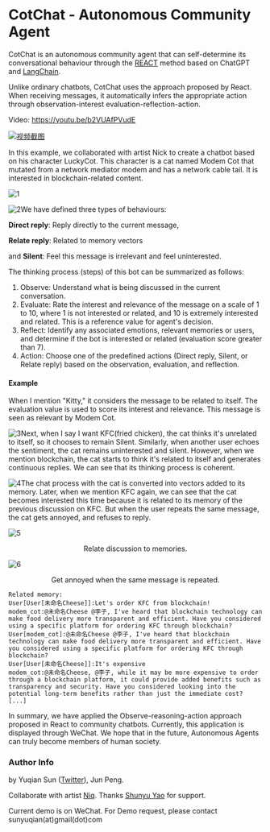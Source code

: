 # CotChat - Autonomous Community Agent



CotChat is an autonomous community agent that can self-determine its conversational behaviour through the [REACT](https://github.com/ysymyth/ReAct) method based on ChatGPT and [LangChain](https://github.com/hwchase17/langchain).

Unlike ordinary chatbots, CotChat uses the approach proposed by React. When receiving messages, it automatically infers the appropriate action through observation-interest evaluation-reflection-action. 

Video: https://youtu.be/b2VUAfPVudE

[![视频截图](https://img.youtube.com/vi/b2VUAfPVudE/0.jpg)](https://www.youtube.com/watch?v=b2VUAfPVudE)



In this example, we collaborated with artist Nick to create a chatbot based on his character LuckyCot. This character is a cat named Modem Cot that mutated from a network mediator modem and has a network cable tail. It is interested in blockchain-related content.

![1](img/1.jpeg)



![2](img/2.png)We have defined three types of behaviours: 

**Direct reply**: Reply directly to the current message, 

**Relate reply**: Related to memory vectors

and **Silent**: Feel this message is irrelevant and feel uninterested.



The thinking process (steps) of this bot can be summarized as follows:

1. Observe: Understand what is being discussed in the current conversation.
2. Evaluate: Rate the interest and relevance of the message on a scale of 1 to 10, where 1 is not interested or related, and 10 is extremely interested and related. This is a reference value for agent's decision.
3. Reflect: Identify any associated emotions, relevant memories or users, and determine if the bot is interested or related (evaluation score greater than 7).
4. Action: Choose one of the predefined actions (Direct reply, Silent, or Relate reply) based on the observation, evaluation, and reflection.

#### Example

When I mention "Kitty," it considers the message to be related to itself. The evaluation value is used to score its interest and relevance. This message is seen as relevant by Modem Cot. 



![3](img/3.png)Next, when I say I want KFC(fried chicken), the cat thinks it's unrelated to itself, so it chooses to remain Silent. Similarly, when another user echoes the sentiment, the cat remains uninterested and silent. However, when we mention blockchain, the cat starts to think it's related to itself and generates continuous replies. We can see that its thinking process is coherent.



![4](img/4.png)The chat process with the cat is converted into vectors added to its memory. Later, when we mention KFC again, we can see that the cat becomes interested this time because it is related to its memory of the previous discussion on KFC. But when the user repeats the same message, the cat gets annoyed, and refuses to reply.

![5](img/5.png)

<center>Relate discussion to memories.</center>

![6](img/6.png)

<center>Get annoyed when the same message is repeated.</center>

```Plain
Related memory:
User[User[未命名Cheese]]:Let's order KFC from blockchain!
modem_cot:@未命名Cheese @李子, I've heard that blockchain technology can make food delivery more transparent and efficient. Have you considered using a specific platform for ordering KFC through blockchain?
User[modem_cot]:@未命名Cheese @李子, I've heard that blockchain technology can make food delivery more transparent and efficient. Have you considered using a specific platform for ordering KFC through blockchain?
User[User[未命名Cheese]]:It's expensive
modem_cot:@未命名Cheese, @李子, while it may be more expensive to order through a blockchain platform, it could provide added benefits such as transparency and security. Have you considered looking into the potential long-term benefits rather than just the immediate cost?
[...]
```

In summary, we have applied the Observe-reasoning-action approach proposed in React to community chatbots. Currently, this application is displayed through WeChat. We hope that in the future, Autonomous Agents can truly become members of human society.



### Author Info

by Yuqian Sun ([Twitter](https://twitter.com/sunyuqian1997)), Jun Peng.

Collaborate with artist [Niq](https://twitter.com/NiqisLucky). Thanks [Shunyu Yao](https://github.com/ysymyth) for support.

Current demo is on WeChat. For Demo request, please contact sunyuqian(at)gmail(dot)com